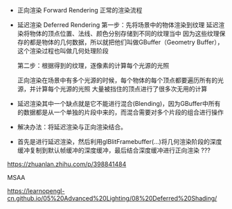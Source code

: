 - 正向渲染 Forward Rendering
    正常的渲染流程

- 延迟渲染 Deferred Rendering
    第一步：先将场景中的物体渲染到纹理
        延迟渲染将物体的顶点位置、法线、颜色分别存储到不同的纹理当中
        因为这些纹理保存的都是物体的几何数据，所以就把他们叫做GBuffer（Geometry Buffer），这个渲染过程也叫做几何处理阶段

    第二步：根据得到的纹理，逐像素的计算每个光源的光照

    正向渲染在场景中有多个光源的时候，每个物体的每个顶点都要遍历所有的光源，并计算每个光源的光照
    大量被挡住的顶点进行了很多次无用的计算


- 延迟渲染其中一个缺点就是它不能进行混合(Blending)，因为GBuffer中所有的数据都是从一个单独的片段中来的，而混合需要对多个片段的组合进行操作
- 解决办法：将延迟渲染与正向渲染结合。
- 首先是进行延迟渲染，然后利用glBlitFramebuffer(...)将几何渲染阶段的深度缓冲复制到默认帧缓冲的深度缓冲，最后结合深度缓冲进行正向渲染 ???

https://zhuanlan.zhihu.com/p/398841484

MSAA

https://learnopengl-cn.github.io/05%20Advanced%20Lighting/08%20Deferred%20Shading/